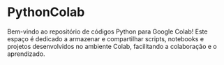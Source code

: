 # PythonColab
Bem-vindo ao repositório de códigos Python para Google Colab! Este espaço é dedicado a armazenar e compartilhar scripts, notebooks e projetos desenvolvidos no ambiente Colab, facilitando a colaboração e o aprendizado.
